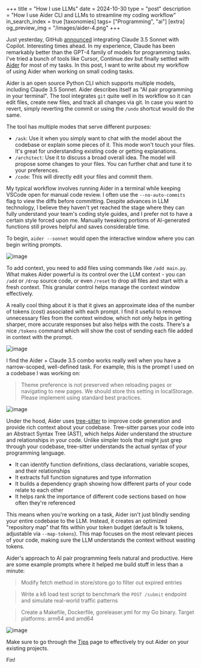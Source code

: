 +++
title = "How I use LLMs"
date = 2024-10-30
type = "post"
description = "How I use Aider CLI and LLMs to streamline my coding workflow"
in_search_index = true
[taxonomies]
tags= ["Programming", "ai"]
[extra]
og_preview_img = "/images/aider-4.png"
+++

Just yesterday, GitHub [announced](https://github.blog/news-insights/product-news/bringing-developer-choice-to-copilot/) integrating Claude 3.5 Sonnet with Copilot. Interesting times ahead. In my experience, Claude has been remarkably better than the GPT-4 family of models for programming tasks. I've tried a bunch of tools like Cursor, Continue.dev but finally settled with [Aider](https://aider.chat/) for most of my tasks. In this post, I want to write about my workflow of using Aider when working on small coding tasks.

Aider is an open source Python CLI which supports multiple models, including Claude 3.5 Sonnet. Aider describes itself as "AI pair programming in your terminal". The tool integrates `git` quite well in its workflow so it can edit files, create new files, and track all changes via git. In case you want to revert, simply reverting the commit or using the `/undo` shortcut would do the same.

The tool has multiple modes that serve different purposes:

- `/ask`: Use it when you simply want to chat with the model about the codebase or explain some pieces of it. This mode won't touch your files. It's great for understanding existing code or getting explanations.
- `/architect`: Use it to discuss a broad overall idea. The model will propose some changes to your files. You can further chat and tune it to your preferences.
- `/code`: This will directly edit your files and commit them.

My typical workflow involves running Aider in a terminal while keeping VSCode open for manual code review. I often use the `--no-auto-commits` flag to view the diffs before committing. Despite advances in LLM technology, I believe they haven't yet reached the stage where they can fully understand your team's coding style guides, and I prefer not to have a certain style forced upon me. Manually tweaking portions of AI-generated functions still proves helpful and saves considerable time.

To begin, `aider --sonnet` would open the interactive window where you can begin writing prompts.

![image](/images/aider-4.png)

To add context, you need to add files using commands like `/add main.py`. What makes Aider powerful is its control over the LLM context - you can `/add` or `/drop` source code, or even `/reset` to drop all files and start with a fresh context. This granular control helps manage the context window effectively.

A really cool thing about it is that it gives an approximate idea of the number of tokens (cost) associated with each prompt. I find it useful to remove unnecessary files from the context window, which not only helps in getting sharper, more accurate responses but also helps with the costs. There's a nice `/tokens` command which will show the cost of sending each file added in context with the prompt.

![image](/images/aider-3.png)

I find the Aider + Claude 3.5 combo works really well when you have a narrow-scoped, well-defined task. For example, this is the prompt I used on a codebase I was working on:

> Theme preference is not preserved when reloading pages or navigating to new pages. We should store this setting in localStorage. Please implement using standard best practices.

![image](/images/aider-1.png)

Under the hood, Aider uses [tree-sitter](https://aider.chat/2023/10/22/repomap.html) to improve code generation and provide rich context about your codebase. Tree-sitter parses your code into an Abstract Syntax Tree (AST), which helps Aider understand the structure and relationships in your code. Unlike simpler tools that might just grep through your codebase, tree-sitter understands the actual syntax of your programming language.

- It can identify function definitions, class declarations, variable scopes, and their relationships
- It extracts full function signatures and type information
- It builds a dependency graph showing how different parts of your code relate to each other
- It helps rank the importance of different code sections based on how often they're referenced

This means when you're working on a task, Aider isn't just blindly sending your entire codebase to the LLM. Instead, it creates an optimized "repository map" that fits within your token budget (default is 1k tokens, adjustable via `--map-tokens`). This map focuses on the most relevant pieces of your code, making sure the LLM understands the context without wasting tokens.

Aider's approach to AI pair programming feels natural and productive. Here are some example prompts where it helped me build stuff in less than a minute:

> Modify fetch method in store/store.go to filter out expired entries

> Write a k6 load test script to benchmark the `POST /submit` endpoint and simulate real-world traffic patterns

> Create a Makefile, Dockerfile, goreleaser.yml for my Go binary. Target platforms: arm64 and amd64

![image](/images/aider-2.png)

Make sure to go through the [Tips](https://aider.chat/docs/usage/tips.html) page to effectively try out Aider on your existing projects.

Fin!